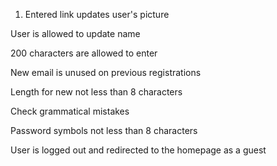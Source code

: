 1. Entered link updates user's picture

User is allowed to update name

200 characters are allowed to enter

New email is unused on previous registrations

Length for new not less than 8 characters

Check grammatical mistakes

Password symbols not less than 8 characters

User is logged out and redirected to the homepage as a guest
